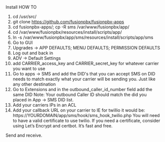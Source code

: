 Install HOW TO


1) cd /usr/src/
2) git clone https://github.com/fusionpbx/fusionpbx-apps
3) cd fusionpbx-apps/; cp -R sms /var/www/fusionpbx/app/
4) cd /var/www/fusionpbx/resources/install/scripts/app/
5) ln -s /var/www/fusionpbx/app/sms/resources/install/scripts/app/sms
6) Go to GUI
7) Upgrades -> APP DEFAULTS; MENU DEFAULTS; PERMISSION DEFAULTS
8) Log out and back in
9) ADV -> Default Settings
10) add CARRIER_access_key and CARRIER_secret_key for whatever carrier you want to use
11) Go to apps -> SMS and add the DID's that you can accept SMS on
DID needs to match exactly what your carrier will be sending you. Just like any other destination
12) Go to Extensions and in the outbound_caller_id_number field add the same DID
Note: Your outbound Caller ID should match the did you placed in App -> SMS DID list. 
13) Add your carriers IPs in an ACL
14) Add your callback URL on your carrier to IE for twillio it would be:
https://YOURDOMAIN/app/sms/hook/sms_hook_twilio.php
You will need to have a valid certificate to use twilio. If you need a certificate, consider using Let’s Encrypt and certbot. It’s fast and free. 


Send and receive.
